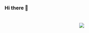 ### Hi there 👋
<p align="center">
 <h1 align="center">
    <a href="https://git.io/typing-svg">
      <img src="https://readme-typing-svg.herokuapp.com/?lines=Hello,+👋+There!;I'm Ayşe İhtiyar....&center=true&size=30">
    </a>
  </h1>
<!--
**ayseihtiyar/ayseihtiyar** is a ✨ _special_ ✨ repository because its `README.md` (this file) appears on your GitHub profile.

Here are some ideas to get you started:

- 🔭 I’m currently working on ...
- 🌱 I’m currently learning ...
- 👯 I’m looking to collaborate on ...
- 🤔 I’m looking for help with ...
- 💬 Ask me about ...
- 📫 How to reach me: ...
- 😄 Pronouns: ...
- ⚡ Fun fact: ...
-->
